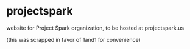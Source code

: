 # projectspark

website for Project Spark organization, to be hosted at projectspark.us

(this was scrapped in favor of 1and1 for convenience)

